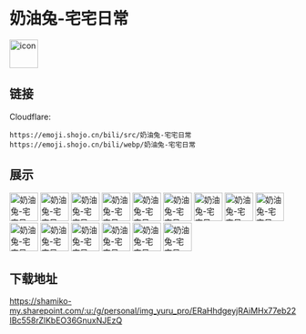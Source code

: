 # 奶油兔-宅宅日常
<img src="https://emoji.shojo.cn/bili/src/奶油兔-宅宅日常/icon.png" width="50" height="50" alt="icon">

## 链接
Cloudflare:
```
https://emoji.shojo.cn/bili/src/奶油兔-宅宅日常
https://emoji.shojo.cn/bili/webp/奶油兔-宅宅日常
```
## 展示
<img src="https://emoji.shojo.cn/bili/src/奶油兔-宅宅日常/奶油兔-宅宅日常-指.png" width="50" height="50" alt="奶油兔-宅宅日常-指">
<img src="https://emoji.shojo.cn/bili/src/奶油兔-宅宅日常/奶油兔-宅宅日常-不是吧.png" width="50" height="50" alt="奶油兔-宅宅日常-不是吧">
<img src="https://emoji.shojo.cn/bili/src/奶油兔-宅宅日常/奶油兔-宅宅日常-啊这.png" width="50" height="50" alt="奶油兔-宅宅日常-啊这">
<img src="https://emoji.shojo.cn/bili/src/奶油兔-宅宅日常/奶油兔-宅宅日常-噢是吗.png" width="50" height="50" alt="奶油兔-宅宅日常-噢是吗">
<img src="https://emoji.shojo.cn/bili/src/奶油兔-宅宅日常/奶油兔-宅宅日常-我想开了.png" width="50" height="50" alt="奶油兔-宅宅日常-我想开了">
<img src="https://emoji.shojo.cn/bili/src/奶油兔-宅宅日常/奶油兔-宅宅日常-无情嘲笑.png" width="50" height="50" alt="奶油兔-宅宅日常-无情嘲笑">
<img src="https://emoji.shojo.cn/bili/src/奶油兔-宅宅日常/奶油兔-宅宅日常-干饭啦.png" width="50" height="50" alt="奶油兔-宅宅日常-干饭啦">
<img src="https://emoji.shojo.cn/bili/src/奶油兔-宅宅日常/奶油兔-宅宅日常-不愧是我.png" width="50" height="50" alt="奶油兔-宅宅日常-不愧是我">
<img src="https://emoji.shojo.cn/bili/src/奶油兔-宅宅日常/奶油兔-宅宅日常-有情绪了.png" width="50" height="50" alt="奶油兔-宅宅日常-有情绪了">
<img src="https://emoji.shojo.cn/bili/src/奶油兔-宅宅日常/奶油兔-宅宅日常-芜湖.png" width="50" height="50" alt="奶油兔-宅宅日常-芜湖">
<img src="https://emoji.shojo.cn/bili/src/奶油兔-宅宅日常/奶油兔-宅宅日常-欢迎.png" width="50" height="50" alt="奶油兔-宅宅日常-欢迎">
<img src="https://emoji.shojo.cn/bili/src/奶油兔-宅宅日常/奶油兔-宅宅日常-啊.png" width="50" height="50" alt="奶油兔-宅宅日常-啊">
<img src="https://emoji.shojo.cn/bili/src/奶油兔-宅宅日常/奶油兔-宅宅日常-差不多得了.png" width="50" height="50" alt="奶油兔-宅宅日常-差不多得了">
<img src="https://emoji.shojo.cn/bili/src/奶油兔-宅宅日常/奶油兔-宅宅日常-精致.png" width="50" height="50" alt="奶油兔-宅宅日常-精致">
<img src="https://emoji.shojo.cn/bili/src/奶油兔-宅宅日常/奶油兔-宅宅日常-是真的.png" width="50" height="50" alt="奶油兔-宅宅日常-是真的">

## 下载地址

https://shamiko-my.sharepoint.com/:u:/g/personal/img_yuru_pro/ERaHhdgeyjRAiMHx77eb22IBc558rZlKbEO36GnuxNJEzQ